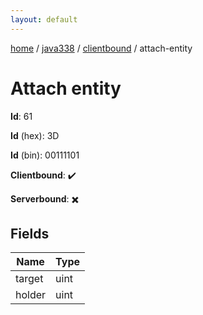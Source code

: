 ```yaml
---
layout: default
---
```


[home](/)  /  [java338](/protocol/java338)  /  [clientbound](/protocol/java338/clientbound)  /  attach-entity

# Attach entity

**Id**: 61

**Id** (hex): 3D

**Id** (bin): 00111101

**Clientbound**: ✔️

**Serverbound**: ✖️

## Fields

Name | Type
---|---
target | uint
holder | uint
